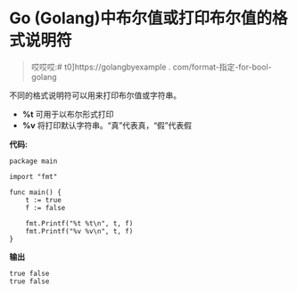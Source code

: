 # Go (Golang)中布尔值或打印布尔值的格式说明符

> 哎哎哎:# t0]https://golangbyexample . com/format-指定-for-bool-golang

不同的格式说明符可以用来打印布尔值或字符串。

*   **%t** 可用于以布尔形式打印
*   **%v** 将打印默认字符串。“真”代表真，“假”代表假

**代码:**

```
package main

import "fmt"

func main() {
	t := true
	f := false

	fmt.Printf("%t %t\n", t, f)
	fmt.Printf("%v %v\n", t, f)
}
```

**输出**

```
true false
true false
```